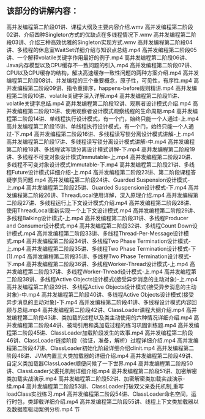 ## 该部分的讲解内容：
高并发编程第二阶段01讲、课程大纲及主要内容介绍.wmv
高并发编程第二阶段02讲、介绍四种Singleton方式的优缺点在多线程情况下.wmv
高并发编程第二阶段03讲、介绍三种高效优雅的Singleton实现方式.wmv
高并发编程第二阶段04讲、多线程的休息室WaitSet详细介绍与知识点总结.mp4
高并发编程第二阶段05讲、一个解释volatile关键字作用最好的例子.mp4
高并发编程第二阶段06讲、Java内存模型以及CPU缓存不一致问题的引入.mp4
高并发编程第二阶段07讲、CPU以及CPU缓存的结构，解决高速缓存一致性问题的两种方案介绍.mp4
高并发编程第二阶段08讲、并发编程的三个重要概念，原子性，可见性，有序性.mp4
高并发编程第二阶段09讲、指令重排序，happens-before规则精讲.mp4
高并发编程第二阶段10讲、volatile关键字深入详解.mp4
高并发编程第二阶段11讲、volatile关键字总结.mp4
高并发编程第二阶段12讲、观察者设计模式介绍.mp4
高并发编程第二阶段13讲、使用观察者设计模式观察线程的生命周期.mp4
高并发编程第二阶段14讲、单线程执行设计模式，有一个门，始终只能一个人通过-上.mp4
高并发编程第二阶段15讲、单线程执行设计模式，有一个门，始终只能一个人通过-下.mp4
高并发编程第二阶段16讲、多线程读写锁分离设计模式讲解-上.mp4
高并发编程第二阶段17讲、多线程读写锁分离设计模式讲解-中.mp4
高并发编程第二阶段18讲、多线程读写锁分离设计模式讲解-下.mp4
高并发编程第二阶段19讲、多线程不可变对象设计模式Immutable-上.mp4
高并发编程第二阶段20讲、多线程不可变对象设计模式Immutable-下.mp4
高并发编程第二阶段21讲、多线程Future设计模式详细介绍-上.mp4
高并发编程第二阶段23讲、第二阶段课程答疑学员问题.mp4
高并发编程第二阶段24讲、Guarded Suspension设计模式-上.mp4
高并发编程第二阶段25讲、Guarded Suspension设计模式-下.mp4
高并发编程第二阶段26讲、ThreadLocal使用详解，深入原理介绍.mp4
高并发编程第二阶段27讲、多线程运行上下文设计模式介绍.mp4
高并发编程第二阶段28讲、使用ThreadLocal重新实现一个上下文设计模式.mp4
高并发编程第二阶段29讲、多线程Balking设计模式-上.mp4
高并发编程第二阶段31讲、多线程Producer and Consumer设计模式.mp4
高并发编程第二阶段32讲、多线程Count Down设计模式.mp4
高并发编程第二阶段33讲、多线程Thread-Per-Message设计模式.mp4
高并发编程第二阶段34讲、多线程Two Phase Termination设计模式-上.mp4
高并发编程第二阶段35讲、多线程Two Phase Termination设计模式-下(1).mp4
高并发编程第二阶段35讲、多线程Two Phase Termination设计模式-下.mp4
高并发编程第二阶段36讲、多线程Worker-Thread设计模式-上.mp4
高并发编程第二阶段37讲、多线程Worker-Thread设计模式-上.mp4
高并发编程第二阶段38讲、多线程Active Objects设计模式(接受异步消息的主动对象)-上.mp4
高并发编程第二阶段39讲、多线程Active Objects设计模式(接受异步消息的主动对象)-中.mp4
高并发编程第二阶段40讲、多线程Active Objects设计模式(接受异步消息的主动对象)-下.mp4
高并发编程第二阶段41讲、多线程设计模式内容回顾与总结.mp4
高并发编程第二阶段42讲、ClassLoader课程大纲介绍.mp4
高并发编程第二阶段43讲、类加载的过程以及类主动使用的六种情况详细介绍.mp4
高并发编程第二阶段44讲、被动引用和类加载过程的练习巩固训练题.mp4
高并发编程第二阶段45讲、ClassLoader加载阶段发生的故事.mp4
高并发编程第二阶段46讲、ClassLoader链接阶段（验证，准备，解析）过程详细介绍.mp4
高并发编程第二阶段47讲、ClassLoader初始化阶段详细介绍clinit.mp4
高并发编程第二阶段48讲、JVM内置三大类加载器的详细介绍.mp4
高并发编程第二阶段49讲、自定义类加载器ClassLoader顺便问候了一下世界.mp4
高并发编程第二阶段50讲、ClassLoader父委托机制详细介绍.mp4
高并发编程第二阶段51讲、加密解密类加载实战演示.mp4
高并发编程第二阶段52讲、加密解密类加载实战演示-续.mp4
高并发编程第二阶段53讲、ClassLoader打破双父亲委托机制,重写loadClass实战练习.mp4
高并发编程第二阶段54讲、ClassLoader命名空间，运行时包，类卸载详细介绍.mp4
高并发编程第二阶段55讲、线程上下文类加载器以及数据库驱动案例分析.mp4
节